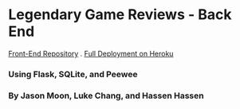 # Legendary Game Reviews - Back End 

[Front-End Repository](https://github.com/moonjason/legendary-game-reviews-react "Front-end Repository") . 
[Full Deployment on Heroku](https://legendary-game-reviews.herokuapp.com "Full Deployment Heroku")

### Using Flask, SQLite, and Peewee 

### By Jason Moon, Luke Chang, and Hassen Hassen 

